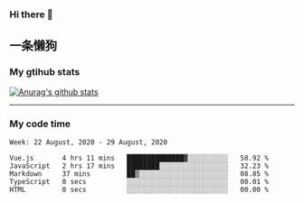 ### Hi there 👋

## 一条懒狗
<!--
**kiss-me-quickly/kiss-me-quickly** is a ✨ _special_ ✨ repository because its `README.md` (this file) appears on your GitHub profile.

Here are some ideas to get you started:

- 🔭 I’m currently working on ...
- 🌱 I’m currently learning ...
- 👯 I’m looking to collaborate on ...
- 🤔 I’m looking for help with ...
- 💬 Ask me about ...
- 📫 How to reach me: ...
- 😄 Pronouns: ...
- ⚡ Fun fact: ...
-->


### My gtihub stats

[![Anurag's github stats](https://github-readme-stats.vercel.app/api?username=kiss-me-quickly)](https://github.com/anuraghazra/github-readme-stats)

***

### My code time

<!--START_SECTION:waka-->
```text
Week: 22 August, 2020 - 29 August, 2020

Vue.js       4 hrs 11 mins   ██████████████▓░░░░░░░░░░   58.92 % 
JavaScript   2 hrs 17 mins   ████████░░░░░░░░░░░░░░░░░   32.23 % 
Markdown     37 mins         ██▒░░░░░░░░░░░░░░░░░░░░░░   08.85 % 
TypeScript   0 secs          ░░░░░░░░░░░░░░░░░░░░░░░░░   00.01 % 
HTML         0 secs          ░░░░░░░░░░░░░░░░░░░░░░░░░   00.00 % 
```
<!--END_SECTION:waka-->
